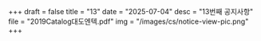 +++
draft = false
title = "13"
date = "2025-07-04"
desc = "13번째 공지사항"
file = "2019Catalog대도엔텍.pdf"
img = "/images/cs/notice-view-pic.png"
+++
